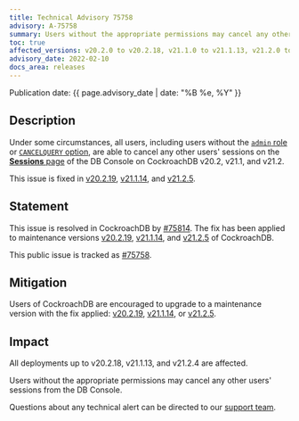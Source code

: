 ```yaml
---
title: Technical Advisory 75758
advisory: A-75758
summary: Users without the appropriate permissions may cancel any other users' sessions from the DB Console
toc: true
affected_versions: v20.2.0 to v20.2.18, v21.1.0 to v21.1.13, v21.2.0 to v21.2.4
advisory_date: 2022-02-10
docs_area: releases
---
```


Publication date: {{ page.advisory_date | date: "%B %e, %Y" }}

## Description

Under some circumstances, all users, including users without the [`admin` role](../v21.2/ui-overview.html#db-console-access) or [`CANCELQUERY` option](../v21.2/create-user.html#role-options), are able to cancel any other users' sessions on the [**Sessions** page](../v21.2/ui-sessions-page.html) of the DB Console on CockroachDB v20.2, v21.1, and v21.2.

This issue is fixed in [v20.2.19](../releases/v20.2.html#v20-2-19), [v21.1.14](../releases/v21.1.html#v21-1-14), and [v21.2.5](../releases/v21.2.html#v21-2-5).

## Statement

This issue is resolved in CockroachDB by [#75814](https://github.com/cockroachdb/cockroach/pull/75814). The fix has been applied to maintenance versions [v20.2.19](../releases/v20.2.html#v20-2-19), [v21.1.14](../releases/v21.1.html#v21-1-14), and [v21.2.5](../releases/v21.2.html#v21-2-5) of CockroachDB.

This public issue is tracked as [#75758](https://github.com/cockroachdb/cockroach/issues/75758).

## Mitigation

Users of CockroachDB are encouraged to upgrade to a maintenance version with the fix applied: [v20.2.19](../releases/v20.2.html#v20-2-19), [v21.1.14](../releases/v21.1.html#v21-1-14), or [v21.2.5](../releases/v21.2.html#v21-2-5).

## Impact

All deployments up to v20.2.18, v21.1.13, and v21.2.4 are affected.

Users without the appropriate permissions may cancel any other users' sessions from the DB Console.

Questions about any technical alert can be directed to our [support team](https://support.cockroachlabs.com/).
